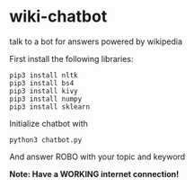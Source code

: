 # wiki-chatbot
talk to a bot for answers powered by wikipedia

First install the following libraries:
```
pip3 install nltk
pip3 install bs4
pip3 install kivy
pip3 install numpy
pip3 install sklearn
```

Initialize chatbot with
```
python3 chatbot.py
```
And answer ROBO with your topic and keyword

**Note: Have a WORKING internet connection!**
